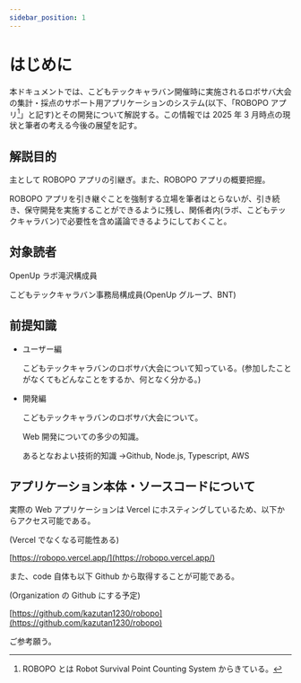 ```yaml
---
sidebar_position: 1
---
```


# はじめに

本ドキュメントでは、こどもテックキャラバン開催時に実施されるロボサバ大会の集計・採点のサポート用アプリケーションのシステム(以下、「ROBOPO アプリ[^1]」と記す)とその開発について解説する。この情報では 2025 年 3 月時点の現状と筆者の考える今後の展望を記す。

## 解説目的

主として ROBOPO アプリの引継ぎ。また、ROBOPO アプリの概要把握。

ROBOPO アプリを引き継ぐことを強制する立場を筆者はとらないが、引き続き、保守開発を実施することができるように残し、関係者内(ラボ、こどもテックキャラバン)で必要性を含め議論できるようにしておくこと。

## 対象読者

OpenUp ラボ滝沢構成員

こどもテックキャラバン事務局構成員(OpenUp グループ、BNT)

## 前提知識

- ユーザー編

  こどもテックキャラバンのロボサバ大会について知っている。(参加したことがなくてもどんなことをするか、何となく分かる。)

- 開発編

  こどもテックキャラバンのロボサバ大会について。

  Web 開発についての多少の知識。

  あるとなおよい技術的知識 →Github, Node.js, Typescript, AWS

## アプリケーション本体・ソースコードについて

実際の Web アプリケーションは Vercel にホスティングしているため、以下からアクセス可能である。

(Vercel でなくなる可能性ある)

[https://robopo.vercel.app/](https://robopo.vercel.app/)

また、code 自体も以下 Github から取得することが可能である。

(Organization の Github にする予定)

[https://github.com/kazutan1230/robopo](https://github.com/kazutan1230/robopo)

ご参考願う。

[^1]: ROBOPO とは Robot Survival Point Counting System からきている。
